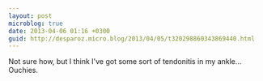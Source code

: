 ```yaml
---
layout: post
microblog: true
date: 2013-04-06 01:16 +0300
guid: http://desparoz.micro.blog/2013/04/05/t320298860343869440.html
---
```

Not sure how, but I think I've got some sort of tendonitis in my ankle… Ouchies.
